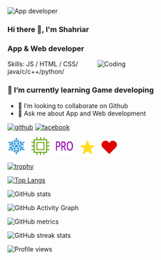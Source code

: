 ![App developer](https://scontent.fdac11-1.fna.fbcdn.net/v/t31.18172-8/18700622_1930411763862300_128154192675910744_o.jpg?_nc_cat=111&ccb=1-6&_nc_sid=e3f864&_nc_ohc=pm2-9nxxipwAX8LCHFe&_nc_ht=scontent.fdac11-1.fna&oh=00_AT8CGVxs4aknfkBG-vm6cjd5EHhHVVjD1E2gaNq_Hi4Byg&oe=62A05503)

### Hi there 👋, I'm Shahriar
### App & Web developer
<img align="right" alt="Coding" width="60%" src="https://c.tenor.com/I5iY9Hj8YGQAAAAi/kroppa-digital.gif">



Skills:  JS / HTML / CSS/ java/c/c++/python/

### 🌱 I’m currently learning Game developing 
- 👯 I’m looking to collaborate on Github 
- 💬 Ask me about App and Web development 


[<img src='https://cdn.jsdelivr.net/npm/simple-icons@3.0.1/icons/github.svg' alt='github' height='40'>](https://github.com/shahriar021)  [<img src='https://cdn.jsdelivr.net/npm/simple-icons@3.0.1/icons/facebook.svg' alt='facebook' height='40'>](https://www.facebook.com/https://www.facebook.com/shahriar.chowdhury.12/)  

<a href='https://archiveprogram.github.com/'><img src='https://raw.githubusercontent.com/acervenky/animated-github-badges/master/assets/acbadge.gif' width='40' height='40'></a> <a href='https://docs.github.com/en/developers'><img src='https://raw.githubusercontent.com/acervenky/animated-github-badges/master/assets/devbadge.gif' width='40' height='40'></a> <a href='https://github.com/pricing'><img src='https://raw.githubusercontent.com/acervenky/animated-github-badges/master/assets/pro.gif' width='40' height='40'></a> <a href='https://stars.github.com/'><img src='https://raw.githubusercontent.com/acervenky/animated-github-badges/master/assets/starbadge.gif' width='35' height='35'></a> <a href='https://docs.github.com/en/github/supporting-the-open-source-community-with-github-sponsors'><img src='https://raw.githubusercontent.com/acervenky/animated-github-badges/master/assets/sponsorbadge.gif' width='35' height='35'></a> 

[![trophy](https://github-profile-trophy.vercel.app/?username=shahriar021)](https://github.com/ryo-ma/github-profile-trophy)

[![Top Langs](https://github-readme-stats.vercel.app/api/top-langs/?username=shahriar021)](https://github.com/anuraghazra/github-readme-stats)

![GitHub stats](https://github-readme-stats.vercel.app/api?username=shahriar021&show_icons=true&count_private=true)  

![GitHub Activity Graph](https://activity-graph.herokuapp.com/graph?username=shahriar021)  

![GitHub metrics](https://metrics.lecoq.io/shahriar021)  

![GitHub streak stats](https://github-readme-streak-stats.herokuapp.com/?user=shahriar021)  

![Profile views](https://gpvc.arturio.dev/shahriar021)  
